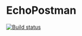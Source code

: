 ﻿# EchoPostman
 [![Build status](https://ci.appveyor.com/api/projects/status/g94h7wcsmvbway20?svg=true)](https://ci.appveyor.com/project/greysky007/echo)
